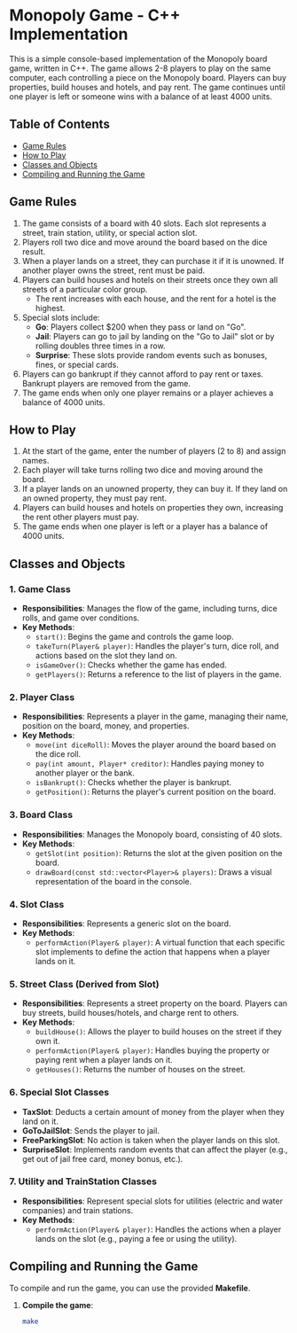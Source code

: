 # Monopoly Game - C++ Implementation

This is a simple console-based implementation of the Monopoly board game, written in C++. The game allows 2-8 players to play on the same computer, each controlling a piece on the Monopoly board. Players can buy properties, build houses and hotels, and pay rent. The game continues until one player is left or someone wins with a balance of at least 4000 units.

## Table of Contents
- [Game Rules](#game-rules)
- [How to Play](#how-to-play)
- [Classes and Objects](#classes-and-objects)
- [Compiling and Running the Game](#compiling-and-running-the-game)

## Game Rules

1. The game consists of a board with 40 slots. Each slot represents a street, train station, utility, or special action slot.
2. Players roll two dice and move around the board based on the dice result.
3. When a player lands on a street, they can purchase it if it is unowned. If another player owns the street, rent must be paid.
4. Players can build houses and hotels on their streets once they own all streets of a particular color group. 
   - The rent increases with each house, and the rent for a hotel is the highest.
5. Special slots include:
   - **Go**: Players collect $200 when they pass or land on "Go".
   - **Jail**: Players can go to jail by landing on the "Go to Jail" slot or by rolling doubles three times in a row.
   - **Surprise**: These slots provide random events such as bonuses, fines, or special cards.
6. Players can go bankrupt if they cannot afford to pay rent or taxes. Bankrupt players are removed from the game.
7. The game ends when only one player remains or a player achieves a balance of 4000 units.

## How to Play

1. At the start of the game, enter the number of players (2 to 8) and assign names.
2. Each player will take turns rolling two dice and moving around the board.
3. If a player lands on an unowned property, they can buy it. If they land on an owned property, they must pay rent.
4. Players can build houses and hotels on properties they own, increasing the rent other players must pay.
5. The game ends when one player is left or a player has a balance of 4000 units.

## Classes and Objects

### 1. **Game Class**
   - **Responsibilities**: Manages the flow of the game, including turns, dice rolls, and game over conditions.
   - **Key Methods**:
     - `start()`: Begins the game and controls the game loop.
     - `takeTurn(Player& player)`: Handles the player's turn, dice roll, and actions based on the slot they land on.
     - `isGameOver()`: Checks whether the game has ended.
     - `getPlayers()`: Returns a reference to the list of players in the game.

### 2. **Player Class**
   - **Responsibilities**: Represents a player in the game, managing their name, position on the board, money, and properties.
   - **Key Methods**:
     - `move(int diceRoll)`: Moves the player around the board based on the dice roll.
     - `pay(int amount, Player* creditor)`: Handles paying money to another player or the bank.
     - `isBankrupt()`: Checks whether the player is bankrupt.
     - `getPosition()`: Returns the player's current position on the board.

### 3. **Board Class**
   - **Responsibilities**: Manages the Monopoly board, consisting of 40 slots.
   - **Key Methods**:
     - `getSlot(int position)`: Returns the slot at the given position on the board.
     - `drawBoard(const std::vector<Player>& players)`: Draws a visual representation of the board in the console.

### 4. **Slot Class**
   - **Responsibilities**: Represents a generic slot on the board.
   - **Key Methods**:
     - `performAction(Player& player)`: A virtual function that each specific slot implements to define the action that happens when a player lands on it.

### 5. **Street Class (Derived from Slot)**
   - **Responsibilities**: Represents a street property on the board. Players can buy streets, build houses/hotels, and charge rent to others.
   - **Key Methods**:
     - `buildHouse()`: Allows the player to build houses on the street if they own it.
     - `performAction(Player& player)`: Handles buying the property or paying rent when a player lands on it.
     - `getHouses()`: Returns the number of houses on the street.

### 6. **Special Slot Classes**
   - **TaxSlot**: Deducts a certain amount of money from the player when they land on it.
   - **GoToJailSlot**: Sends the player to jail.
   - **FreeParkingSlot**: No action is taken when the player lands on this slot.
   - **SurpriseSlot**: Implements random events that can affect the player (e.g., get out of jail free card, money bonus, etc.).

### 7. **Utility and TrainStation Classes**
   - **Responsibilities**: Represent special slots for utilities (electric and water companies) and train stations.
   - **Key Methods**:
     - `performAction(Player& player)`: Handles the actions when a player lands on the slot (e.g., paying a fee or using the utility).

## Compiling and Running the Game

To compile and run the game, you can use the provided **Makefile**.

1. **Compile the game**:
   ```bash
   make

